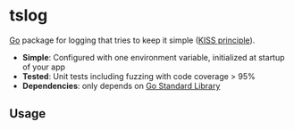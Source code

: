 # tslog
[Go](https://go.dev/) package for logging that tries to keep it simple ([KISS principle](https://en.wikipedia.org/wiki/KISS_principle)).

- **Simple**: Configured with one environment variable, initialized at startup of your app
- **Tested**: Unit tests including fuzzing with code coverage > 95%
- **Dependencies**: only depends on [Go Standard Library](https://pkg.go.dev/std)

## Usage



